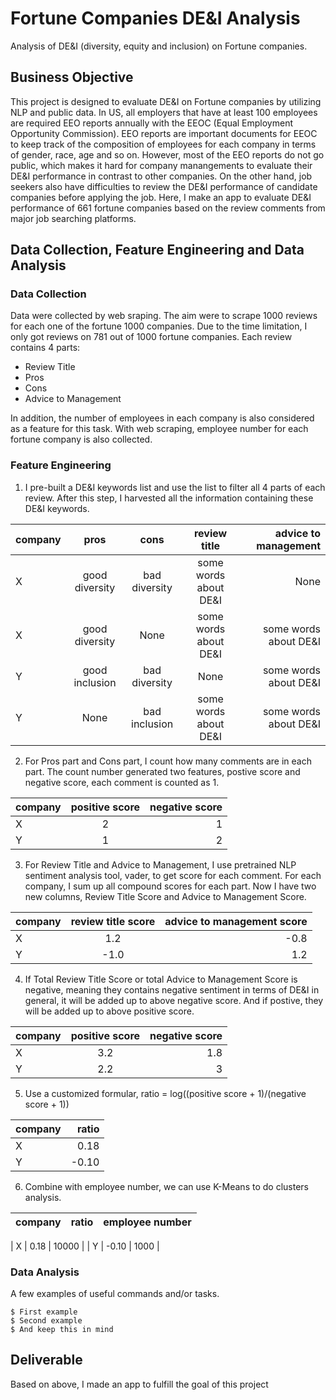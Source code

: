 # Fortune Companies DE&I Analysis

Analysis of DE&I (diversity, equity and inclusion) on Fortune companies. 

## Business Objective

This project is designed to evaluate DE&I on Fortune companies by utilizing NLP and public data. In US, all employers that have at least 100 employees are required EEO reports annually with the EEOC (Equal Employment Opportunity Commission). EEO reports are important documents for EEOC to keep track of the composition of employees for each company in terms of gender, race, age and so on. However, most of the EEO reports do not go public, which makes it hard for company manangements to evaluate their DE&I performance in contrast to other companies. On the other hand, job seekers also have difficulties to review the DE&I performance of candidate companies before applying the job. Here, I make an app to evaluate DE&I performance of 661 fortune companies based on the review comments from major job searching platforms.

## Data Collection, Feature Engineering and Data Analysis

### Data Collection

Data were collected by web sraping. The aim were to scrape 1000 reviews for each one of the fortune 1000 companies. Due to the time limitation, I only got reviews on 781 out of 1000 fortune companies. Each review contains 4 parts:

* Review Title
* Pros
* Cons
* Advice to Management

In addition, the number of employees in each company is also considered as a feature for this task. With web scraping, employee number for each fortune company is also collected.

### Feature Engineering

1. I pre-built a DE&I keywords list and use the list to filter all 4 parts of each review. After this step, I harvested all the information containing these DE&I keywords. 

| company | pros | cons | review title | advice to management |
| :---         |     :---:      |     :---:     |     :---:     |        ---: |
| X | good diversity | bad diversity |some words about DE&I | None|
| X | good diversity | None          |some words about DE&I | some words about DE&I |
| Y | good inclusion | bad diversity |None            | some words about DE&I |
| Y | None           | bad inclusion |some words about DE&I | some words about DE&I|

2. For Pros part and Cons part, I count how many comments are in each part. The count number generated two features, postive score and negative score, each comment is counted as 1.

| company | positive score | negative score |
| :---         |     :---:     |        ---: |
| X | 2 | 1 |
| Y | 1 | 2 |

3. For Review Title and Advice to Management, I use pretrained NLP sentiment analysis tool, vader, to get score for each comment. For each company, I sum up all compound scores for each part. Now I have two new columns, Review Title Score and Advice to Management Score.

| company | review title score | advice to management score |
| :---         |     :---:     |        ---: |
| X | 1.2 | -0.8 |
| Y | -1.0 | 1.2 |

4. If Total Review Title Score or total Advice to Management Score is negative, meaning they contains negative sentiment in terms of DE&I in general, it will be added up to above negative score. And if postive, they will be added up to above positive score.

| company | positive score | negative score |
| :---         |     :---:     |        ---: |
| X | 3.2 | 1.8 |
| Y | 2.2 | 3 |

5. Use a customized formular, ratio = log((positive score + 1)/(negative score + 1))

| company | ratio |
| :---    |  ---: |
| X | 0.18 |
| Y | -0.10 |

6. Combine with employee number, we can use K-Means to do clusters analysis.

| company | ratio | employee number |
| :---    |  :---: |	---: |

| X | 0.18 | 10000 |
| Y | -0.10 | 1000 |


### Data Analysis

A few examples of useful commands and/or tasks.

```
$ First example
$ Second example
$ And keep this in mind
```

## Deliverable

Based on above, I made an app to fulfill the goal of this project

